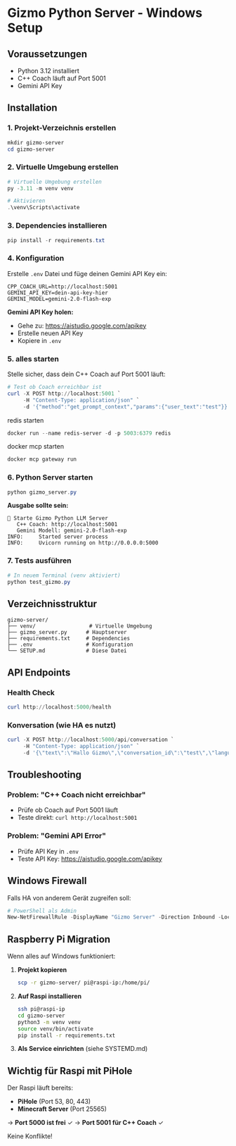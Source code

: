 # Gizmo Python Server - Windows Setup

## Voraussetzungen

- Python 3.12 installiert
- C++ Coach läuft auf Port 5001
- Gemini API Key

## Installation

### 1. Projekt-Verzeichnis erstellen

```powershell
mkdir gizmo-server
cd gizmo-server
```

### 2. Virtuelle Umgebung erstellen

```powershell
# Virtuelle Umgebung erstellen
py -3.11 -m venv venv

# Aktivieren
.\venv\Scripts\activate
```

### 3. Dependencies installieren

```powershell
pip install -r requirements.txt
```

### 4. Konfiguration

Erstelle `.env` Datei und füge deinen Gemini API Key ein:

```env
CPP_COACH_URL=http://localhost:5001
GEMINI_API_KEY=dein-api-key-hier
GEMINI_MODEL=gemini-2.0-flash-exp
```

**Gemini API Key holen:**
- Gehe zu: https://aistudio.google.com/apikey
- Erstelle neuen API Key
- Kopiere in `.env`

### 5. alles starten

Stelle sicher, dass dein C++ Coach auf Port 5001 läuft:

```powershell
# Test ob Coach erreichbar ist
curl -X POST http://localhost:5001 `
     -H "Content-Type: application/json" `
     -d '{"method":"get_prompt_context","params":{"user_text":"test"}}'
```
redis starten

```powershell
docker run --name redis-server -d -p 5003:6379 redis
```

docker mcp starten

```powershell
docker mcp gateway run
```

### 6. Python Server starten

```powershell
python gizmo_server.py
```

**Ausgabe sollte sein:**
```
🚀 Starte Gizmo Python LLM Server
   C++ Coach: http://localhost:5001
   Gemini Modell: gemini-2.0-flash-exp
INFO:     Started server process
INFO:     Uvicorn running on http://0.0.0.0:5000
```

### 7. Tests ausführen

```powershell
# In neuem Terminal (venv aktiviert)
python test_gizmo.py
```

## Verzeichnisstruktur

```
gizmo-server/
├── venv/                 # Virtuelle Umgebung
├── gizmo_server.py      # Hauptserver
├── requirements.txt     # Dependencies
├── .env                 # Konfiguration
└── SETUP.md             # Diese Datei
```

## API Endpoints

### Health Check
```powershell
curl http://localhost:5000/health
```

### Konversation (wie HA es nutzt)
```powershell
curl -X POST http://localhost:5000/api/conversation `
     -H "Content-Type: application/json" `
     -d '{\"text\":\"Hallo Gizmo\",\"conversation_id\":\"test\",\"language\":\"de\"}'
```

## Troubleshooting

### Problem: "C++ Coach nicht erreichbar"
- Prüfe ob Coach auf Port 5001 läuft
- Teste direkt: `curl http://localhost:5001`

### Problem: "Gemini API Error"
- Prüfe API Key in `.env`
- Teste API Key: https://aistudio.google.com/apikey


## Windows Firewall

Falls HA von anderem Gerät zugreifen soll:

```powershell
# PowerShell als Admin
New-NetFirewallRule -DisplayName "Gizmo Server" -Direction Inbound -LocalPort 5000 -Protocol TCP -Action Allow
```

## Raspberry Pi Migration

Wenn alles auf Windows funktioniert:

1. **Projekt kopieren**
   ```bash
   scp -r gizmo-server/ pi@raspi-ip:/home/pi/
   ```

2. **Auf Raspi installieren**
   ```bash
   ssh pi@raspi-ip
   cd gizmo-server
   python3 -m venv venv
   source venv/bin/activate
   pip install -r requirements.txt
   ```

3. **Als Service einrichten** (siehe SYSTEMD.md)

## Wichtig für Raspi mit PiHole

Der Raspi läuft bereits:
- **PiHole** (Port 53, 80, 443)
- **Minecraft Server** (Port 25565)

→ **Port 5000 ist frei** ✓
→ **Port 5001 für C++ Coach** ✓

Keine Konflikte!